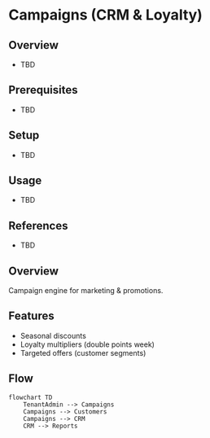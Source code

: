 # Campaigns (CRM & Loyalty)

## Overview
- TBD

## Prerequisites
- TBD

## Setup
- TBD

## Usage
- TBD

## References
- TBD


## Overview
Campaign engine for marketing & promotions.

## Features
- Seasonal discounts
- Loyalty multipliers (double points week)
- Targeted offers (customer segments)

## Flow
```mermaid
flowchart TD
    TenantAdmin --> Campaigns
    Campaigns --> Customers
    Campaigns --> CRM
    CRM --> Reports
```
